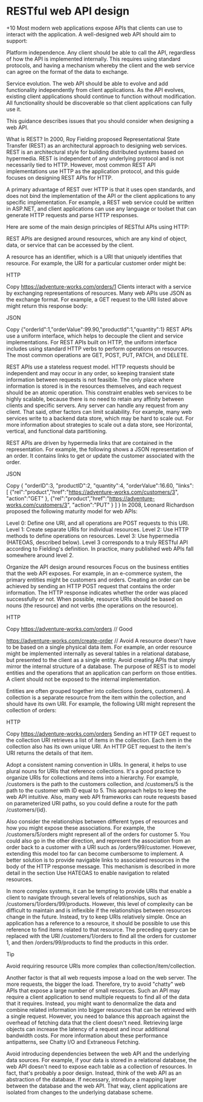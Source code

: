 # RESTful web API design







+10
Most modern web applications expose APIs that clients can use to interact with the application. A well-designed web API should aim to support:

Platform independence. Any client should be able to call the API, regardless of how the API is implemented internally. This requires using standard protocols, and having a mechanism whereby the client and the web service can agree on the format of the data to exchange.

Service evolution. The web API should be able to evolve and add functionality independently from client applications. As the API evolves, existing client applications should continue to function without modification. All functionality should be discoverable so that client applications can fully use it.

This guidance describes issues that you should consider when designing a web API.

What is REST?
In 2000, Roy Fielding proposed Representational State Transfer (REST) as an architectural approach to designing web services. REST is an architectural style for building distributed systems based on hypermedia. REST is independent of any underlying protocol and is not necessarily tied to HTTP. However, most common REST API implementations use HTTP as the application protocol, and this guide focuses on designing REST APIs for HTTP.

A primary advantage of REST over HTTP is that it uses open standards, and does not bind the implementation of the API or the client applications to any specific implementation. For example, a REST web service could be written in ASP.NET, and client applications can use any language or toolset that can generate HTTP requests and parse HTTP responses.

Here are some of the main design principles of RESTful APIs using HTTP:

REST APIs are designed around resources, which are any kind of object, data, or service that can be accessed by the client.

A resource has an identifier, which is a URI that uniquely identifies that resource. For example, the URI for a particular customer order might be:

HTTP

Copy
https://adventure-works.com/orders/1
Clients interact with a service by exchanging representations of resources. Many web APIs use JSON as the exchange format. For example, a GET request to the URI listed above might return this response body:

JSON

Copy
{"orderId":1,"orderValue":99.90,"productId":1,"quantity":1}
REST APIs use a uniform interface, which helps to decouple the client and service implementations. For REST APIs built on HTTP, the uniform interface includes using standard HTTP verbs to perform operations on resources. The most common operations are GET, POST, PUT, PATCH, and DELETE.

REST APIs use a stateless request model. HTTP requests should be independent and may occur in any order, so keeping transient state information between requests is not feasible. The only place where information is stored is in the resources themselves, and each request should be an atomic operation. This constraint enables web services to be highly scalable, because there is no need to retain any affinity between clients and specific servers. Any server can handle any request from any client. That said, other factors can limit scalability. For example, many web services write to a backend data store, which may be hard to scale out. For more information about strategies to scale out a data store, see Horizontal, vertical, and functional data partitioning.

REST APIs are driven by hypermedia links that are contained in the representation. For example, the following shows a JSON representation of an order. It contains links to get or update the customer associated with the order.

JSON

Copy
{
    "orderID":3,
    "productID":2,
    "quantity":4,
    "orderValue":16.60,
    "links": [
        {"rel":"product","href":"https://adventure-works.com/customers/3", "action":"GET" },
        {"rel":"product","href":"https://adventure-works.com/customers/3", "action":"PUT" }
    ]
}
In 2008, Leonard Richardson proposed the following maturity model for web APIs:

Level 0: Define one URI, and all operations are POST requests to this URI.
Level 1: Create separate URIs for individual resources.
Level 2: Use HTTP methods to define operations on resources.
Level 3: Use hypermedia (HATEOAS, described below).
Level 3 corresponds to a truly RESTful API according to Fielding's definition. In practice, many published web APIs fall somewhere around level 2.

Organize the API design around resources
Focus on the business entities that the web API exposes. For example, in an e-commerce system, the primary entities might be customers and orders. Creating an order can be achieved by sending an HTTP POST request that contains the order information. The HTTP response indicates whether the order was placed successfully or not. When possible, resource URIs should be based on nouns (the resource) and not verbs (the operations on the resource).

HTTP

Copy
https://adventure-works.com/orders // Good

https://adventure-works.com/create-order // Avoid
A resource doesn't have to be based on a single physical data item. For example, an order resource might be implemented internally as several tables in a relational database, but presented to the client as a single entity. Avoid creating APIs that simply mirror the internal structure of a database. The purpose of REST is to model entities and the operations that an application can perform on those entities. A client should not be exposed to the internal implementation.

Entities are often grouped together into collections (orders, customers). A collection is a separate resource from the item within the collection, and should have its own URI. For example, the following URI might represent the collection of orders:

HTTP

Copy
https://adventure-works.com/orders
Sending an HTTP GET request to the collection URI retrieves a list of items in the collection. Each item in the collection also has its own unique URI. An HTTP GET request to the item's URI returns the details of that item.

Adopt a consistent naming convention in URIs. In general, it helps to use plural nouns for URIs that reference collections. It's a good practice to organize URIs for collections and items into a hierarchy. For example, /customers is the path to the customers collection, and /customers/5 is the path to the customer with ID equal to 5. This approach helps to keep the web API intuitive. Also, many web API frameworks can route requests based on parameterized URI paths, so you could define a route for the path /customers/{id}.

Also consider the relationships between different types of resources and how you might expose these associations. For example, the /customers/5/orders might represent all of the orders for customer 5. You could also go in the other direction, and represent the association from an order back to a customer with a URI such as /orders/99/customer. However, extending this model too far can become cumbersome to implement. A better solution is to provide navigable links to associated resources in the body of the HTTP response message. This mechanism is described in more detail in the section Use HATEOAS to enable navigation to related resources.

In more complex systems, it can be tempting to provide URIs that enable a client to navigate through several levels of relationships, such as /customers/1/orders/99/products. However, this level of complexity can be difficult to maintain and is inflexible if the relationships between resources change in the future. Instead, try to keep URIs relatively simple. Once an application has a reference to a resource, it should be possible to use this reference to find items related to that resource. The preceding query can be replaced with the URI /customers/1/orders to find all the orders for customer 1, and then /orders/99/products to find the products in this order.

 Tip

Avoid requiring resource URIs more complex than collection/item/collection.

Another factor is that all web requests impose a load on the web server. The more requests, the bigger the load. Therefore, try to avoid "chatty" web APIs that expose a large number of small resources. Such an API may require a client application to send multiple requests to find all of the data that it requires. Instead, you might want to denormalize the data and combine related information into bigger resources that can be retrieved with a single request. However, you need to balance this approach against the overhead of fetching data that the client doesn't need. Retrieving large objects can increase the latency of a request and incur additional bandwidth costs. For more information about these performance antipatterns, see Chatty I/O and Extraneous Fetching.

Avoid introducing dependencies between the web API and the underlying data sources. For example, if your data is stored in a relational database, the web API doesn't need to expose each table as a collection of resources. In fact, that's probably a poor design. Instead, think of the web API as an abstraction of the database. If necessary, introduce a mapping layer between the database and the web API. That way, client applications are isolated from changes to the underlying database scheme.

